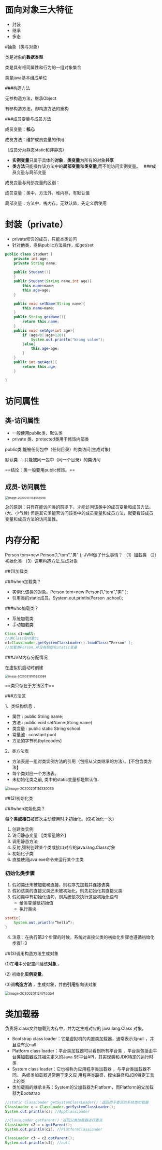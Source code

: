 # 面向对象三大特征

- 封装
- 继承
- 多态

#抽象（类与对象）

类是对象的**数据类型**

类是具有相同属性和行为的一组对象集合

类是java基本组成单位

###构造方法

无参构造方法，继承Object

有参构造方法，即构造方法的重构

###成员变量与成员方法

成员变量：**核心**

成员方法：维护成员变量的作用

（成员分为静态static和非静态）

- **实例变量**只属于具体的**对象**，**类变量**为所有的对象**共享** 
- **类方法**只能操作该方法中的**局部变量**和**类变量**,而不能访问实例变量。　
###成员变量与局部变量

成员变量与局部变量的区别：

成员变量：类中，方法外，堆内存，有默认值

局部变量：方法中，栈内存，无默认值，先定义后使用

# 封装（private）

- private修饰的成员，只能本类访问
- 针对他类，提供public方法操作，如get/set

```java
public class Student {
    private int age;
    private String name;
    
    public Student(){
    }
    public Student(String name,int age){
        this.name=name;
        this.age=age;
    }

    public void setName(String name){
        this.name=name;
    }
    public String getName(){
        return this.name;
    }
	public void setAge(int age){
        if (age<0||age>120){
            System.out.println("Wrong value");
        }else{
            this.age=age;
        }
    }
    public int getAge(){
        return this.age;
    }
    
}
```

# 访问属性

## 类-访问属性

- 一般使用public类、默认类
- private 类、protected类用于修饰内部类

public类
能被任何包中（任何目录）的类访问(生成对象)

默认类 ：
只能被同一包中（同一个目录）的类访问

==结论：类一般要用public修饰。==
## 成员-访问属性

<img src="C:\Users\Hery\Desktop\GitHub\java\image\image-20200131184558998.png" alt="image-20200131184558998" style="zoom: 67%;" />



总的原则：只有在能访问类的前提下，才能访问该类中的成员变量和成员方法。(大、小气候)
但是其它类能否访问该类中的成员变量和成员方法，就要看该成员变量和成员方法的访问属性。

# 内存分配

Person tom=new Person(1,"tom","男" );
JVM做了什么事情？
  （1）加载类
  （2）初始化类
  （3）调用构造方法,生成对象

##(1)加载类

###when加载类？

- 实例化该类的对象。Person tom=new Person(1,"tom","男" );
- 引用类的static成员。System.out.println(Person .school); 

###who加载类？

- 系统加载类
- 手动加载类

```java
Class c1=null; 
//类Class的对象c1 
c1=ClassLoader.getSystemClassLoader().loadClass(“Person" );
//加载类Person,并没有初始化static变量
```

###JVM内存分配情况

在虚拟机启动时创建

<img src="C:\Users\Hery\Desktop\GitHub\java\image\image-20200315105325589.png" alt="image-20200315105325589" style="zoom:67%;" />

==类只存在于方法区中==

###方法区

1、类结构信息：

- 属性 :      public String name;
- 方法 :      public void setName(String name)
- 类变量  :  public static String school
- 常量池  :  constant pool 
- 方法的字节码(bytecodes) 



2、类方法表

- 方法表是一组对类实例方法的引用（包括从父类继承的方法）。【不包含类方法】
- 每个类对应一个方法表。 
- 未初始化类之前, 类中的static变量都是默认值.



<img src="C:\Users\Hery\Desktop\GitHub\java\image\image-20200201114330035.png" alt="image-20200201114330035" style="zoom:80%;" />

##(2)初始化类

###when初始化类？

每个**类或接口**被首次主动使用时才初始化。(仅初始化一次)

1. 创建类实例
2. 访问静态变量   【类常量除外】
3. 调用静态方法
4. 反射,强制创建某个类或接口对应的java.lang.Class对象  
5. 初始化子类
6. 直接使用java.exe命令来运行某个主类  

### 初始化类步骤

1. 假如类还未被加载和连接，则程序先加载并连接该类
2. 假如该类的直接父类还未被初始化，则先初始化其直接父类
3. 假如类中有初始化语句，则系统依次执行这些初始化语句
	- 给类变量赋初始值
	- 执行类块
```java
static{
    System.out.println(“hello”);
}
```
4. 注意：在执行第2个步骤的时候，系统对直接父类的初始化步骤也遵循初始化步骤1-3  



##(3)调用构造方法生成对象

(1)在**堆**中分配空间給该**对象** 。

(2) 初始化**实例变量**。

(3)调**构造方法** ，生成对象，并由**引用**指向该对象

<img src="C:\Users\Hery\Desktop\GitHub\java\image\image-20200201124745054.png" alt="image-20200201124745054" style="zoom: 80%;" />

# 类加载器

负责将.class文件加载到内存中，并为之生成对应的 java.lang.Class 对象。  

- Bootstrap class loader：它是虚拟机的内置类加载器，通常表示为null ，并且没有父null
- Platform class loader：平台类加载器可以看到所有平台类 ，平台类包括由平台类加载器或其祖先定义的Java
  SE平台API，其实现类和JDK特定的运行时类
- System class loader：它也被称为应用程序类加载器 ，与平台类加载器不同。 系统类加载器通常用于定义应
  用程序类路径，模块路径和JDK特定工具上的类
- 类加载器的继承关系：System的父加载器为Platform，而Platform的父加载器为Bootstrap  

```java
//static ClassLoader getSystemClassLoader()：返回用于委派的系统类加载器
ClassLoader c = ClassLoader.getSystemClassLoader();
System.out.println(c); //AppClassLoader

//ClassLoader getParent()：返回父类加载器进行委派
ClassLoader c2 = c.getParent();
System.out.println(c2); //PlatformClassLoader

ClassLoader c3 = c2.getParent();
System.out.println(c3); //null
```